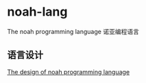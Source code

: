 # noah-lang

The noah programming language 诺亚编程语言

## 语言设计

[The design of noah programming language](./design/README.md)
